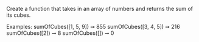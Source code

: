 Create a function that takes in an array of numbers and returns the sum of its cubes.

Examples:
sumOfCubes([1, 5, 9]) ➞ 855
sumOfCubes([3, 4, 5]) ➞ 216
sumOfCubes([2]) ➞ 8
sumOfCubes([]) ➞ 0